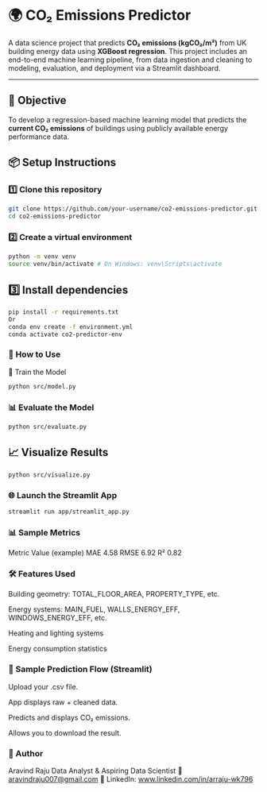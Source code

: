 
# 🌍 CO₂ Emissions Predictor

A data science project that predicts **CO₂ emissions (kgCO₂/m²)** from UK building energy data using **XGBoost regression**. This project includes an end-to-end machine learning pipeline, from data ingestion and cleaning to modeling, evaluation, and deployment via a Streamlit dashboard.

---

## 🧠 Objective

To develop a regression-based machine learning model that predicts the **current CO₂ emissions** of buildings using publicly available energy performance data.



## 📦 Setup Instructions

### 1️⃣ Clone this repository
```bash
git clone https://github.com/your-username/co2-emissions-predictor.git
cd co2-emissions-predictor
```
### 2️⃣ Create a virtual environment

```bash
python -m venv venv
source venv/bin/activate # On Windows: venv\Scripts\activate
```
## 3️⃣ Install dependencies
```bash
pip install -r requirements.txt
Or 
conda env create -f environment.yml
conda activate co2-predictor-env
```
### 🚀 How to Use
🔧 Train the Model

```bash
python src/model.py
```
### 📊 Evaluate the Model

```bash
python src/evaluate.py
```
## 📈 Visualize Results

```bash
python src/visualize.py
```
### 🌐 Launch the Streamlit App

```bash
streamlit run app/streamlit_app.py
```
### 📊 Sample Metrics
Metric Value (example)
MAE 4.58
RMSE 6.92
R² 0.82


### 🛠 Features Used
Building geometry: TOTAL_FLOOR_AREA, PROPERTY_TYPE, etc.

Energy systems: MAIN_FUEL, WALLS_ENERGY_EFF, WINDOWS_ENERGY_EFF, etc.

Heating and lighting systems

Energy consumption statistics


### 🧪 Sample Prediction Flow (Streamlit)
Upload your .csv file. 

App displays raw + cleaned data.

Predicts and displays CO₂ emissions.

Allows you to download the result.


### 👤 Author
Aravind Raju
Data Analyst & Aspiring Data Scientist
📧 aravindraju007@gmail.com
🔗 LinkedIn: www.linkedin.com/in/arraju-wk796
